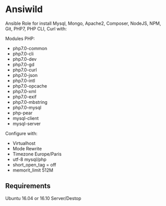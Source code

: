 Ansiwild
=========

Ansible Role for install Mysql, Mongo, Apache2, Composer, NodeJS, NPM, Git, PHP7, PHP CLI, Curl with:

Modules PHP:

- php7.0-common
- php7.0-cli
- php7.0-dev
- php7.0-gd
- php7.0-curl
- php7.0-json
- php7.0-intl
- php7.0-opcache
- php7.0-xml
- php7.0-exif
- php7.0-mbstring
- php7.0-mysql
- php-pear
- mysql-client
- mysql-server

Configure with:

- Virtualhost
- Mode Rewrite
- Timezone Europe/Paris
- utf-8 mysql/php
- short_open_tag = off
- memorit_limit 512M 


Requirements
------------

Ubuntu 16.04 or 16.10 Server/Destop
